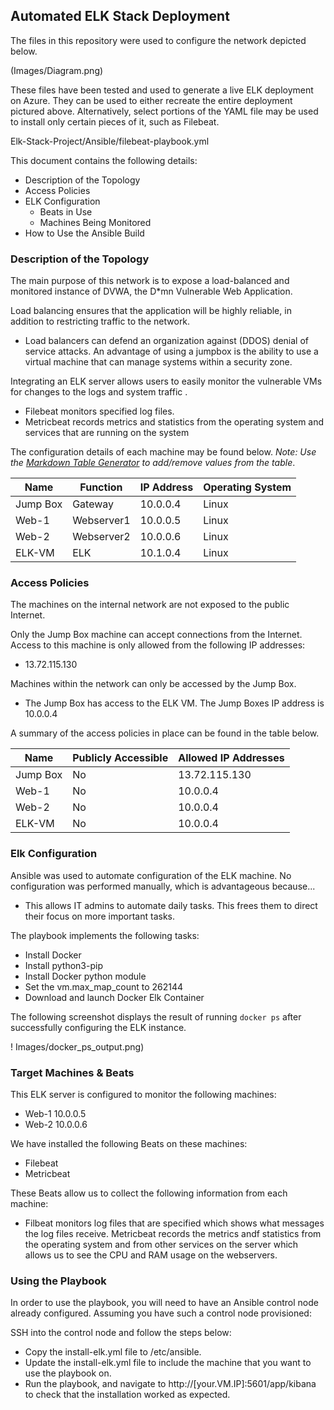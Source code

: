## Automated ELK Stack Deployment

The files in this repository were used to configure the network depicted below.

(Images/Diagram.png)

These files have been tested and used to generate a live ELK deployment on Azure. They can be used to either recreate the entire deployment pictured above. Alternatively, select portions of the YAML file may be used to install only certain pieces of it, such as Filebeat.

Elk-Stack-Project/Ansible/filebeat-playbook.yml

This document contains the following details:
- Description of the Topology
- Access Policies
- ELK Configuration
  - Beats in Use
  - Machines Being Monitored
- How to Use the Ansible Build


### Description of the Topology

The main purpose of this network is to expose a load-balanced and monitored instance of DVWA, the D*mn Vulnerable Web Application.

Load balancing ensures that the application will be highly reliable, in addition to restricting traffic to the network.
- Load balancers can defend an organization against (DDOS) denial of service attacks. An advantage of using a jumpbox is the ability to use a virtual machine that can manage systems within a security zone.

Integrating an ELK server allows users to easily monitor the vulnerable VMs for changes to the logs and system traffic .
- Filebeat monitors specified log files.
- Metricbeat records metrics and statistics from the operating system and services that are running on the system

The configuration details of each machine may be found below.
_Note: Use the [Markdown Table Generator](http://www.tablesgenerator.com/markdown_tables) to add/remove values from the table_.

| Name     | Function | IP Address | Operating System |
|----------|----------|------------|------------------|
| Jump Box | Gateway  | 10.0.0.4   | Linux            |
| Web-1    |Webserver1| 10.0.0.5   | Linux            |
| Web-2    |Webserver2| 10.0.0.6   | Linux            |
| ELK-VM   |ELK       | 10.1.0.4   | Linux            |

### Access Policies

The machines on the internal network are not exposed to the public Internet. 

Only the Jump Box machine can accept connections from the Internet. Access to this machine is only allowed from the following IP addresses:
- 13.72.115.130


Machines within the network can only be accessed by the Jump Box.
- The Jump Box has access to the ELK VM. The Jump Boxes IP address is 10.0.0.4

A summary of the access policies in place can be found in the table below.

| Name     | Publicly Accessible | Allowed IP Addresses |
|----------|---------------------|----------------------|
| Jump Box | No                  | 13.72.115.130        |
| Web-1    | No                  | 10.0.0.4             |
| Web-2    | No                  | 10.0.0.4             |
| ELK-VM   | No                  | 10.0.0.4             |

### Elk Configuration

Ansible was used to automate configuration of the ELK machine. No configuration was performed manually, which is advantageous because...
- This allows IT admins to automate daily tasks. This frees them to direct their focus on more important tasks.

The playbook implements the following tasks:
- Install Docker
- Install python3-pip
- Install Docker python module
- Set the vm.max_map_count to 262144
- Download and launch Docker Elk Container

The following screenshot displays the result of running `docker ps` after successfully configuring the ELK instance.

! Images/docker_ps_output.png)

### Target Machines & Beats
This ELK server is configured to monitor the following machines:
- Web-1 10.0.0.5
- Web-2 10.0.0.6

We have installed the following Beats on these machines:
- Filebeat
- Metricbeat

These Beats allow us to collect the following information from each machine:
- Filbeat monitors log files that are specified which shows what messages the log files receive. Metricbeat records the metrics andf statistics from the operating system and from other services on the server which allows us to see the CPU and RAM usage on the webservers.

### Using the Playbook
In order to use the playbook, you will need to have an Ansible control node already configured. Assuming you have such a control node provisioned: 

SSH into the control node and follow the steps below:
- Copy the install-elk.yml file to /etc/ansible.
- Update the install-elk.yml file to include the machine that you want to use the playbook on.
- Run the playbook, and navigate to http://[your.VM.IP]:5601/app/kibana to check that the installation worked as expected.


